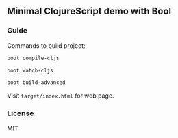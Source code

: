 
Minimal ClojureScript demo with Bool
---

### Guide

Commands to build project:

```bash
boot compile-cljs
```

```bash
boot watch-cljs
```

```bash
boot build-advanced
```

Visit `target/index.html` for web page.

### License

MIT
